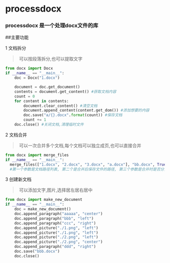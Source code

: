 # processdocx
### processdocx 是一个处理docx文件的库
##主要功能

1 文档拆分

> 可以按段落拆分,也可以提取文字
 
```python
from docx import Docx
if __name__ == "__main__":
    doc = Docx("1.docx")

    document = doc.get_document()
    contents = document.get_content() #获取文档内容
    count = 0
    for content in contents:
        document.clear_content() #清空文档
        document.append_content(content.get_dom()) #添加想要的内容
        doc.save("a/{}.docx".format(count)) #保存文档
        count += 1
    doc.close() #关闭文档,清理临时文件
```
2 文档合并

> 可以一次合并多个文档,每个文档可以独立成页,也可以直接合并
 
```python
from docx import merge_files
if __name__ == "__main__":
  merge_files(["1.docx", "2.docx", "3.docx", "a.docx"], "bb.docx", True)
  #第一个参数是文档路径列表, 第二个是合并后保存文件的路径, 第三个参数是合并时是否分页,不填默认False
```

3 创建新文档

> 可以添加文字,图片,选择居左居右居中

```python
from docx import make_new_document
if __name__ == "__main__":
    doc = make_new_document()
    doc.append_paragraph("aaaaa", "center")
    doc.append_paragraph("bbb", "left")
    doc.append_paragraph("ccc", "right")
    doc.append_picture("./1.png", "left")
    doc.append_picture("./1.png", "left")
    doc.append_picture("./2.png", "left")
    doc.append_picture("./2.png", "center")
    doc.append_paragraph("ddd", "right")
    doc.save("bbb.docx")
    doc.close()
```
